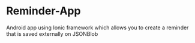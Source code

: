 # Reminder-App
Android app using Ionic framework which allows you to create a reminder that is saved externally on JSONBlob
